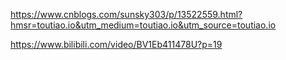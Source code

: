 


https://www.cnblogs.com/sunsky303/p/13522559.html?hmsr=toutiao.io&utm_medium=toutiao.io&utm_source=toutiao.io




https://www.bilibili.com/video/BV1Eb411478U?p=19
